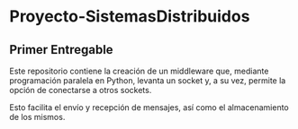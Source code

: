 # Proyecto-SistemasDistribuidos
## Primer Entregable 

Este repositorio contiene la creación de un middleware que, mediante programación paralela en Python, levanta un socket y, a su vez, permite la opción de conectarse a otros sockets.

Esto facilita el envío y recepción de mensajes, así como el almacenamiento de los mismos.


